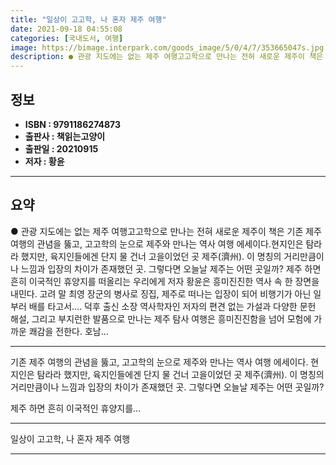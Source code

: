 ```yaml
---
title: "일상이 고고학, 나 혼자 제주 여행"
date: 2021-09-18 04:55:08
categories: [국내도서, 여행]
image: https://bimage.interpark.com/goods_image/5/0/4/7/353665047s.jpg
description: ● 관광 지도에는 없는 제주 여행고고학으로 만나는 전혀 새로운 제주이 책은 기존 제주 여행의 관념을 뚫고, 고고학의 눈으로 제주와 만나는 역사 여행 에세이다.현지인은 탐라라 했지만, 육지인들에겐 단지 물 건너 고을이었던 곳 제주(濟州). 이 명칭의 거리만큼이나 느낌과 입장의 차이가 존
---
```


## **정보**

- **ISBN : 9791186274873**
- **출판사 : 책읽는고양이**
- **출판일 : 20210915**
- **저자 : 황윤**

------



## **요약**

●  관광 지도에는 없는 제주 여행고고학으로 만나는 전혀 새로운 제주이 책은 기존 제주 여행의 관념을 뚫고, 고고학의 눈으로 제주와 만나는 역사 여행 에세이다.현지인은 탐라라 했지만, 육지인들에겐 단지 물 건너 고을이었던 곳 제주(濟州). 이 명칭의 거리만큼이나 느낌과 입장의 차이가 존재했던 곳. 그렇다면 오늘날 제주는 어떤 곳일까? 제주 하면 흔히 이국적인 휴양지를 떠올리는 우리에게 저자 황윤은 흥미진진한 역사 속 한 장면을 내민다. 고려 말 최영 장군의 병사로 징집, 제주로 떠나는 입장이 되어 비행기가 아닌 일부러 배를 타고서…. 덕후 출신 소장 역사학자인 저자의 편견 없는 가설과 다양한 문헌 해설, 그리고 부지런한 발품으로 만나는 제주 탐사 여행은 흥미진진함을 넘어 모험에 가까운 쾌감을 전한다. 호남...

------

기존 제주 여행의 관념을 뚫고, 고고학의 눈으로 제주와 만나는 역사 여행 에세이다. 현지인은 탐라라 했지만, 육지인들에겐 단지 물 건너 고을이었던 곳 제주(濟州). 이 명칭의 거리만큼이나 느낌과 입장의 차이가 존재했던 곳. 그렇다면 오늘날 제주는 어떤 곳일까? 

제주 하면 흔히 이국적인 휴양지를... 

------


일상이 고고학, 나 혼자 제주 여행 

------


